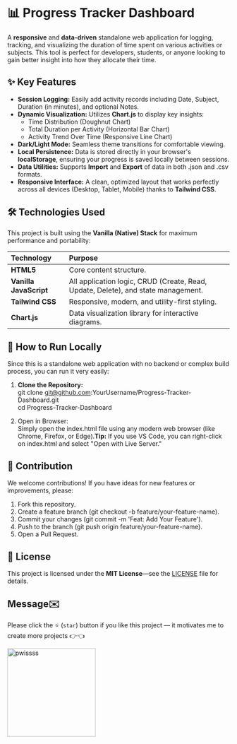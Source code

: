 # **📊 Progress Tracker Dashboard**

A **responsive** and **data-driven** standalone web application for logging, tracking, and visualizing the duration of time spent on various activities or subjects. This tool is perfect for developers, students, or anyone looking to gain better insight into how they allocate their time.

## **✨ Key Features**

* **Session Logging:** Easily add activity records including Date, Subject, Duration (in minutes), and optional Notes.  
* **Dynamic Visualization:** Utilizes **Chart.js** to display key insights:  
  * Time Distribution (Doughnut Chart)  
  * Total Duration per Activity (Horizontal Bar Chart)  
  * Activity Trend Over Time (Responsive Line Chart)  
* **Dark/Light Mode:** Seamless theme transitions for comfortable viewing.  
* **Local Persistence:** Data is stored directly in your browser's **localStorage**, ensuring your progress is saved locally between sessions.  
* **Data Utilities:** Supports **Import** and **Export** of data in both .json and .csv formats.  
* **Responsive Interface:** A clean, optimized layout that works perfectly across all devices (Desktop, Tablet, Mobile) thanks to **Tailwind CSS**.

## **🛠️ Technologies Used**

This project is built using the **Vanilla (Native) Stack** for maximum performance and portability:

| Technology | Purpose |
| :---- | :---- |
| **HTML5** | Core content structure. |
| **Vanilla JavaScript** | All application logic, CRUD (Create, Read, Update, Delete), and state management. |
| **Tailwind CSS** | Responsive, modern, and utility-first styling. |
| **Chart.js** | Data visualization library for interactive diagrams. |

## **🚀 How to Run Locally**

Since this is a standalone web application with no backend or complex build process, you can run it very easily:

1. **Clone the Repository:**  
   git clone git@github.com:YourUsername/Progress-Tracker-Dashboard.git  
   cd Progress-Tracker-Dashboard

2. Open in Browser:  
   Simply open the index.html file using any modern web browser (like Chrome, Firefox, or Edge).**Tip:** If you use VS Code, you can right-click on index.html and select "Open with Live Server."

## **🤝 Contribution**

We welcome contributions\! If you have ideas for new features or improvements, please:

1. Fork this repository.  
2. Create a feature branch (git checkout \-b feature/your-feature-name).  
3. Commit your changes (git commit \-m 'Feat: Add Your Feature').  
4. Push to the branch (git push origin feature/your-feature-name).  
5. Open a Pull Request.

## **📄 License**

This project is licensed under the **MIT License**—see the [LICENSE](https://www.google.com/search?q=LICENSE) file for details.

## Message✉️
Please click the ⭐ (`star`) button if you like this project — it motivates me to create more projects 👉👈

<a href="https://imgbb.com/"><img src="https://i.ibb.co.com/Fbsw7bwC/pwissss.webp" alt="pwissss" border="0" width="200"></a>